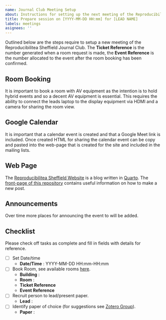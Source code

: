 ```yaml
---
name: Journal Club Meeting Setup
about: Instructions for setting up the next meeting of the Reproducibilitea Sheffield Journal Club
title: Prepare session on [YYYY-MM-DD HH:mm] for [LEAD NAME]
labels: meetings
asignees: ''
---
```


Outlined below are the steps require to setup a new meeting of the Reproducibilitea Sheffield Journal Club. The **Ticket
Reference** is the number generated when a room request is made, the **Event Reference** is the number allocated to the
event after the room booking has been confirmed.

## Room Booking

It is important to book a room with AV equipment as the intention is to hold hybrid events and so a decent AV equipment
is essential. This requires the ability to connect the leads laptop to the display equipment via HDMI and a camera for
sharing the room view.

## Google Calendar

It is important that a calendar event is created and that a Google Meet link is included. Once created HTML for sharing
the calendar event can be copy and pasted into the web-page that is created for the site and included in the mailing lists.

## Web Page

The [Reproducibilitea Sheffield Website](https://reproducibilitea-sheffield.github.io/) is a blog written in
[Quarto](https://quarto.org). The [front-page of this
repository](https://github.com/reproducibilitea-sheffield/reproducibilitea-sheffield.github.io) contains useful
information on how to make a new post.

## Announcements

Over time more places for announcing the event to will be added.

## Checklist

Please check off tasks as complete and fill in fields with details for reference.

+ [ ] Set Date/time
  + **Date/Time** : YYYY-MM-DD HH:mm-HH:mm
+ [ ] Book Room, see available rooms [here](https://sites.google.com/sheffield.ac.uk/pooledroomdirectory/home).
  + **Building** :
  + **Room** :
  + **Ticket Reference**
  + **Event Reference**
+ [ ] Recruit person to lead/present paper.
  + **Lead** :
+ [ ] Identify paper of choice (for suggestions see [Zotero
      Group](https://www.zotero.org/groups/2354006/reproducibilitea/library)).
  + **Paper** : [<TITLE>](<URL>)
+ [ ] Create new web-page detailing paper.
  + [ ] Include a [OpenStreetMap](https://openstreetmap.org) link to the building location.
+ [ ] Create Google Calendar event with room details and link to web-page.
  + **Calendar Link** :
+ [ ] Announce to mailing lists...
  + [ ] [reproducibilitea-googlegroup@sheffield.ac.uk](mailto:reproducibilitea-googlegroup@sheffield.ac.uk)
  + [ ] [rse@sheffield.ac.uk](mailto:rse@sheffield.ac.uk)
  + [ ] Sheffield Hallam contact [Eddy Verban](mailto:E.Verbaan@shu.ac.uk) and [Pete Smith](mailto:P.R.Smith@shu.ac.uk)
  + [ ] [myannouncement-students](https://staff.sheffield.ac.uk/marketing-comms/guidance/myannouncement-students) (see
        the non-essential messaging section).
